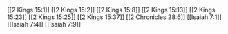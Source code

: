 [[2 Kings 15:1]]
[[2 Kings 15:2]]
[[2 Kings 15:8]]
[[2 Kings 15:13]]
[[2 Kings 15:23]]
[[2 Kings 15:25]]
[[2 Kings 15:37]]
[[2 Chronicles 28:6]]
[[Isaiah 7:1]]
[[Isaiah 7:4]]
[[Isaiah 7:9]]
